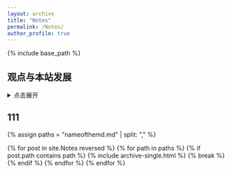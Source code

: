 ```yaml
---
layout: archive
title: "Notes"
permalink: /Notes/
author_profile: true
---
```


{% include base_path %}




## 观点与本站发展


  <style>

        /* 时间线容器 */
        .timeline-container {
            position: relative;
            max-width: 800px;
            margin: 0 auto;
        }

        /* 时间线竖线 */
        .timeline-container::after {
            content: '';
            position: absolute;
            width: 2px;
            background-color: #3498db;
            top: 0;
            bottom: 0;
            left: 20px;
        }

        /* 单个时间线项目 */
        .timeline-item {
            position: relative;
            margin-bottom: 40px;
            padding-left: 60px;
        }

        /* 时间节点圆点 */
        .timeline-node {
            position: absolute;
            left: 10px;
            top: 5px;
            width: 20px;
            height: 20px;
            background: #fff;
            border: 3px solid #3498db;
            border-radius: 50%;
            z-index: 1;
        }

        /* 内容区域 */
        .content {
            position: relative;
            background: #fff;
            padding: 20px;
            border-radius: 8px;
            box-shadow: 0 2px 8px rgba(0,0,0,0.1);
        }

        /* 时间标题 */
        .content h3 {
            color: #3498db;
            margin-bottom: 8px;
        }

        /* 时间日期 */
        .time {
            display: block;
            color: #666;
            font-size: 0.9em;
            margin-bottom: 10px;
        }

        /* 响应式设计 */
        @media (max-width: 600px) {
            .timeline-container::after {
                left: 10px;
            }
            
            .timeline-item {
                padding-left: 40px;
            }
            
            .timeline-node {
                left: 0;
            }
        }
    </style>
   <details><summary>点击展开 </summary>
  <div class="timeline-container">
        <!-- 2022 秋 -->
    <div class="timeline-item">
      <div class="timeline-node"></div>
        <div class="content">
                <h3>你好, COE</h3>
                <span class="time">2022 秋</span>
                <p>入燕园，学点数学先</p>
        </div>
    </div>
    </div>
</details>



## 111

{% assign paths = "nameofthemd.md" | split: "," %}

{% for post in site.Notes reversed %}
  {% for path in paths %}
    {% if post.path contains path %}
      {% include archive-single.html %}
      {% break %}
    {% endif %}
  {% endfor %}
{% endfor %}
